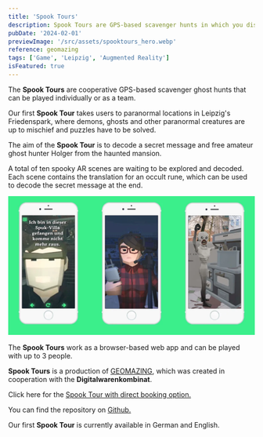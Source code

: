 ```yaml
---
title: 'Spook Tours'
description: Spook Tours are GPS-based scavenger hunts in which you discover spooky AR locations. The browser-based web app can be played with up to 3 people. You can play our first Spook Tour in Leipzig's Friedenspark.
pubDate: '2024-02-01'
previewImage: '/src/assets/spooktours_hero.webp'
reference: geomazing
tags: ['Game', 'Leipzig', 'Augmented Reality']
isFeatured: true
---
```


The **Spook Tours** are cooperative GPS-based scavenger ghost hunts that can be played individually or as a team.

Our first **Spook Tour** takes users to paranormal locations in Leipzig's Friedenspark, where demons, ghosts and other paranormal creatures are up to mischief and puzzles have to be solved.

The aim of the **Spook Tour** is to decode a secret message and free amateur ghost hunter Holger from the haunted mansion.

A total of ten spooky AR scenes are waiting to be explored and decoded. Each scene contains the translation for an occult rune, which can be used to decode the secret message at the end.

![Spook Tours](../../../assets/spooktours1.webp)

The **Spook Tours** work as a browser-based web app and can be played with up to 3 people.

**Spook Tours** is a production of [GEOMAZING](https://geomazing.com/), which was created in cooperation with the **Digitalwarenkombinat**.

Click here for the [Spook Tour with direct booking option.](https://www.gregorassfalg.de/spooktour/)

You can find the repository on [Github.](https://github.com/digitalwarenkombinat/ghosthunt)

Our first **Spook Tour** is currently available in German and English.
